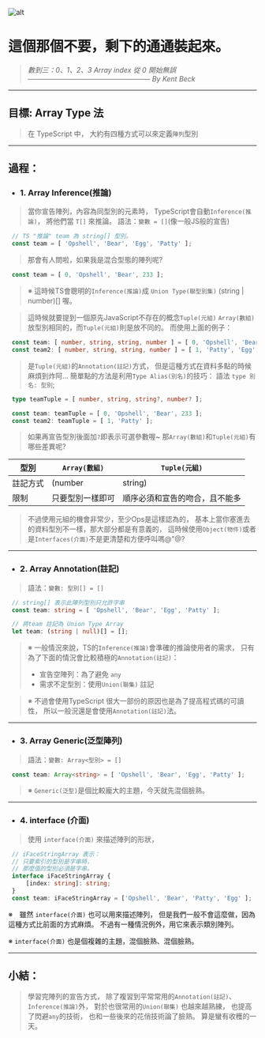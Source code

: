 ![alt](https://)

# 這個那個不要，剩下的通通裝起來。
> *數到三：0、1、2、3*
> *Array index 從 0 開始無誤*
> *───────────────────────── By Kent Beck*

---
## 目標: Array Type 法
   > 在 TypeScript 中， 大約有四種方式可以來定義`陣列`型別

---
## 過程：
   - ### 1. Array Inference(推論)
   > 當你宣告陣列，內容為同型別的元素時，
   > TypeScript會自動`Inference(推論)`，
   > 將他們當 `T[]` 來推論。
   > 語法：`變數 = []`(像一般JS般的宣告)
   ```typescript
    // TS "推論" team 為 string[] 型別。
    const team = [ 'Opshell', 'Bear', 'Egg', 'Patty' ];
   ```

   > 那會有人問啦，如果我是混合型態的陣列呢?
   ```typescript
    const team = [ 0, 'Opshell', 'Bear', 233 ];
   ```
   > ※ 這時候TS會聰明的`Inference(推論)`成 `Union Type(聯型別集)` (string | number)[] 喔。

   > 這時候就要提到一個原先JavaScript不存在的概念`Tuple(元組)`
   > `Array(數組)`放型別相同的，而`Tuple(元組)`則是放不同的。
   > 而使用上面的例子：
   ```typescript
    const team: [ number, string, string, number ] = [ 0, 'Opshell', 'Bear', 233 ];
    const team2: [ number, string, string, number ] = [ 1, 'Patty', 'Egg', 7351 ];
   ```
   > 是`Tuple(元組)`的`Annotation(註記)`方式，
   > 但是這種方式在資料多點的時候麻煩到炸阿...
   > 簡單點的方法是利用`Type Alias(別名)`的技巧：
   > 語法 `type 別名: 型別`;
   ```typescript
    type teamTuple = [ number, string, string?, number? ];

    const team: teamTuple = [ 0, 'Opshell', 'Bear', 233 ];
    const team2: teamTuple = [ 1, 'Patty' ];
   ```
   > 如果再宣告型別後面加`?`即表示可選參數喔~
   > 那`Array(數組)`和`Tuple(元組)`有哪些差異呢?

   型別|`Array(數組)`|`Tuple(元組)`
   -------------|-------------|-------------
   註記方式| (number | string) | [ number, string, string, number]
   限制| 只要型別一樣即可 | 順序必須和宣告的吻合，且不能多

   > 不過使用元組的機會非常少，至少Ops是這樣認為的，
   > 基本上當你塞進去的資料型別不一樣，那大部分都是有意義的，
   > 這時候使用`Object(物件)`或者是`Interfaces(介面)`不是更清楚和方便呼叫嗎@"@?

---
   - ### 2. Array Annotation(註記)
   > 語法：`變數: 型別[] = []`
   ```typescript
    // string[] 表示此陣列型別只允許字串
    const team: string = [ 'Opshell', 'Bear', 'Egg', 'Patty' ];

    // 將team 註記為 Union Type Array
    let team: (string | null)[] = [];
   ```
   > ※ 一般情況來說，TS的`Inference(推論)`會準確的推論使用者的需求，
   >    只有為了下面的情況會比較積極的`Annotation(註記)`：
   >   - 宣告空陣列：為了避免 `any`
   >   - 需求不定型別：使用`Union(聯集)` 註記

   > ※ 不過會使用TypeScript 很大一部份的原因也是為了提高程式碼的可讀性，
   >    所以一般況還是會使用`Annotation(註記)`法。

---
   - ### 3. Array Generic(泛型陣列)
   > 語法：`變數: Array<型別> = []`
   ```typescript
    const team: Array<string> = [ 'Opshell', 'Bear', 'Egg', 'Patty' ];
   ```

   > ※ `Generic(泛型)`是個比較龐大的主題，今天就先混個臉熟。

---
   - ### 4. interface (介面)
   > 使用 `interface(介面)` 來描述陣列的形狀，
   ```typescript
    // iFaceStringArray 表示：
    // 只要索引的型別是字串時，
    // 那麼值的型別必須是字串。
    interface iFaceStringArray {
        [index: string]: string;
    }
    const team: iFaceStringArray = ['Opshell', 'Bear', 'Patty', 'Egg' ];
   ```
   ※　雖然 `interface(介面)` 也可以用來描述陣列，
      但是我們一般不會這麼做，因為這種方式比前面的方式麻煩。
      不過有一種情況例外，用它來表示類別陣列。

   ※  `interface(介面)` 也是個複雜的主題，混個臉熟、混個臉熟。

---
## 小結：
   > 學習完陣列的宣告方式，
   > 除了複習到平常常用的`Annotation(註記)`、`Inference(推論)`外，
   > 對於也很常用的`Union(聯集)` 也越來越熟練，
   > 也提高了閃避`any`的技術，
   > 也和一些後來的花俏技術論了臉熟。
   > 算是蠻有收穫的一天。
